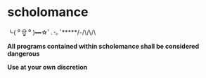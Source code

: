 # scholomance

╰( ⁰ ਊ ⁰ )━☆ﾟ.*･｡ﾟ******/-/\\/\\/\\

**All programs contained within scholomance shall be considered dangerous**

**Use at your own discretion**
